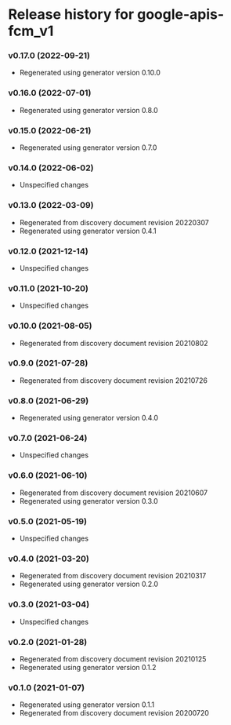 # Release history for google-apis-fcm_v1

### v0.17.0 (2022-09-21)

* Regenerated using generator version 0.10.0

### v0.16.0 (2022-07-01)

* Regenerated using generator version 0.8.0

### v0.15.0 (2022-06-21)

* Regenerated using generator version 0.7.0

### v0.14.0 (2022-06-02)

* Unspecified changes

### v0.13.0 (2022-03-09)

* Regenerated from discovery document revision 20220307
* Regenerated using generator version 0.4.1

### v0.12.0 (2021-12-14)

* Unspecified changes

### v0.11.0 (2021-10-20)

* Unspecified changes

### v0.10.0 (2021-08-05)

* Regenerated from discovery document revision 20210802

### v0.9.0 (2021-07-28)

* Regenerated from discovery document revision 20210726

### v0.8.0 (2021-06-29)

* Regenerated using generator version 0.4.0

### v0.7.0 (2021-06-24)

* Unspecified changes

### v0.6.0 (2021-06-10)

* Regenerated from discovery document revision 20210607
* Regenerated using generator version 0.3.0

### v0.5.0 (2021-05-19)

* Unspecified changes

### v0.4.0 (2021-03-20)

* Regenerated from discovery document revision 20210317
* Regenerated using generator version 0.2.0

### v0.3.0 (2021-03-04)

* Unspecified changes

### v0.2.0 (2021-01-28)

* Regenerated from discovery document revision 20210125
* Regenerated using generator version 0.1.2

### v0.1.0 (2021-01-07)

* Regenerated using generator version 0.1.1
* Regenerated from discovery document revision 20200720

